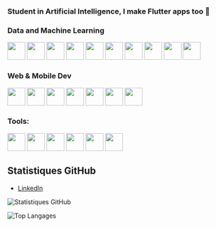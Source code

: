 ### Student in Artificial Intelligence, I make Flutter apps too 👋


<h3 align="left"> Data and Machine Learning</h3>
<p align="left"><img src='https://img.shields.io/badge/Pandas-2C2D72?style=for-the-badge&logo=pandas&logoColor=white' height="40"/>
<img src='https://img.shields.io/badge/scikit_learn-F7931E?style=for-the-badge&logo=scikit-learn&logoColor=white' height="40"/>
<img src='https://img.shields.io/badge/Streamlit-FF4B4B?style=for-the-badge&logo=Streamlit&logoColor=white' height="40"/> 
<img src="https://img.shields.io/badge/TensorFlow-FF6F00?style=for-the-badge&logo=TensorFlow&logoColor=white" height="40"/> 
<img src="https://img.shields.io/badge/Python-FFD43B?style=for-the-badge&logo=python&logoColor=blue"  height="40"/>
<img src="https://img.shields.io/badge/Numpy-777BB4?style=for-the-badge&logo=numpy&logoColor=white" height="40"/> 
<img src="https://img.shields.io/badge/Jupyter-F37626.svg?&style=for-the-badge&logo=Jupyter&logoColor=white" height="40"/>
<img src="https://img.shields.io/badge/dash-008DE4?style=for-the-badge&logo=dash&logoColor=white" height="40"/>
<img src="https://img.shields.io/badge/MySQL-005C84?style=for-the-badge&logo=mysql&logoColor=white" height="40"/>
<img src="https://img.shields.io/badge/microsoft%20azure-0089D6?style=for-the-badge&logo=microsoft-azure&logoColor=white" height="40"/></p>

### Web & Mobile Dev
<p align="left">
<img src="https://img.shields.io/badge/HTML5-E34F26?style=for-the-badge&logo=html5&logoColor=white" height="40"/>
<img src="https://img.shields.io/badge/CSS3-1572B6?style=for-the-badge&logo=css3&logoColor=white" height="40"/>
<img src="https://img.shields.io/badge/JavaScript-323330?style=for-the-badge&logo=javascript&logoColor=F7DF1E" height="40"/>
<img src="https://img.shields.io/badge/Bootstrap-563D7C?style=for-the-badge&logo=bootstrap&logoColor=white" height="40"/>
<img src="https://img.shields.io/badge/firebase-ffca28?style=for-the-badge&logo=firebase&logoColor=black" height="40"/>
<img src="https://img.shields.io/badge/Flutter-02569B?style=for-the-badge&logo=flutter&logoColor=white" height="40"/>
<img src="https://img.shields.io/badge/Android_Studio-3DDC84?style=for-the-badge&logo=android-studio&logoColor=white" height="40"/></p>


### Tools:
<p align="left">
<img src="https://img.shields.io/badge/Visual_Studio_Code-0078D4?style=for-the-badge&logo=visual%20studio%20code&logoColor=white" height="40"/>
<img src="https://img.shields.io/badge/Linux-FCC624?style=for-the-badge&logo=linux&logoColor=black" height="40"/>
<img src="https://img.shields.io/badge/Ubuntu-E95420?style=for-the-badge&logo=ubuntu&logoColor=white" height="40"/>
<img src="https://img.shields.io/badge/GitHub-100000?style=for-the-badge&logo=github&logoColor=white" height="40"/>
<img src="https://img.shields.io/badge/GIT-E44C30?style=for-the-badge&logo=git&logoColor=white" height="40"/>
<img src="https://img.shields.io/badge/windows%20terminal-4D4D4D?style=for-the-badge&logo=windows%20terminal&logoColor=white" height="40"/></p>


## Statistiques GitHub
- [LinkedIn](lien_vers_linkedin)
  
![Statistiques GitHub](https://readme-stats-git-main-mbenalias-projects.vercel.app/api?username=mbenalia&show_icons=true&theme=cobalt&include_all_commits&bg_color=00000000)

![Top Langages](https://readme-stats-chi-pink.vercel.app/api/top-langs/?username=mbenalia&show_icons=true&theme=cobalt&include_all_commits&layout=donut&bg_color=00000000)
